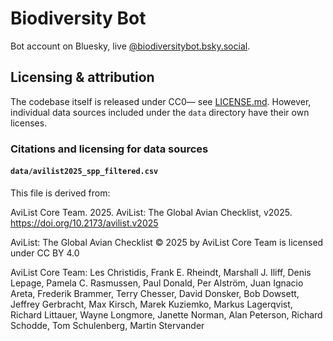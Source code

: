 # Biodiversity Bot

Bot account on Bluesky, live [@biodiversitybot.bsky.social](https://biodiversitybot.bsky.social).

## Licensing & attribution

The codebase itself is released under CC0— see [LICENSE.md](LICENSE.md). However, individual data sources included under the `data` directory have their own licenses.

### Citations and licensing for data sources

#### `data/avilist2025_spp_filtered.csv`

This file is derived from:

AviList Core Team. 2025. AviList: The Global Avian Checklist, v2025. <https://doi.org/10.2173/avilist.v2025>

AviList: The Global Avian Checklist © 2025 by AviList Core Team is licensed under CC BY 4.0

AviList Core Team: Les Christidis, Frank E. Rheindt, Marshall J. Iliff, Denis Lepage, Pamela C. Rasmussen, Paul Donald, Per Alström, Juan Ignacio Areta, Frederik Brammer, Terry Chesser, David Donsker, Bob Dowsett, Jeffrey Gerbracht, Max Kirsch, Marek Kuziemko, Markus Lagerqvist, Richard Littauer, Wayne Longmore, Janette Norman, Alan Peterson, Richard Schodde, Tom Schulenberg, Martin Stervander
